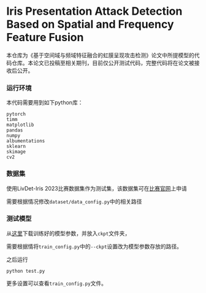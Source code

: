 # Iris Presentation Attack Detection Based on Spatial and Frequency Feature Fusion

本仓库为《基于空间域与频域特征融合的虹膜呈现攻击检测》论文中所提模型的代码仓库。本论文已投稿至相关期刊，目前仅公开测试代码，完整代码将在论文被接收后公开。

### 运行环境
本代码需要用到如下python库：
```
pytorch
timm
matplotlib
pandas
numpy
albumentations
sklearn
skimage
cv2
```

### 数据集
使用LivDet-Iris 2023比赛数据集作为测试集，该数据集可在[比赛官网](https://livdetiris23.github.io/)上申请

需要根据情况修改```dataset/data_config.py```中的相关路径

### 测试模型
从[这里](https://drive.google.com/drive/folders/1yDAmYAZjTHsBCiRrkRsTVnpLhkGTjdhn?usp=sharing)下载训练好的模型参数，并放入```ckpt```文件夹，

需要根据情将```train_config.py```中的```--ckpt```设置改为模型参数存放的路径。

之后运行
```
python test.py
```
更多设置可以查看```train_config.py```文件。
